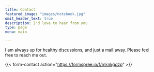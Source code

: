 ```yaml
---
title: Contact
featured_image: "images/notebook.jpg"
omit_header_text: true
description: I'd love to hear from you
type: page
menu: main

---
```



I am always up for healthy discussions, and just a mail away. Please feel free to reach me out.

{{< form-contact action="https://formspree.io/f/mknkgdzp"  >}}
